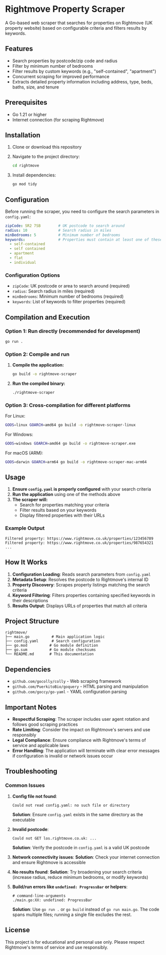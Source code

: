 # Rightmove Property Scraper

A Go-based web scraper that searches for properties on Rightmove (UK property website) based on configurable criteria and filters results by keywords.

## Features

- Search properties by postcode/zip code and radius
- Filter by minimum number of bedrooms
- Filter results by custom keywords (e.g., "self-contained", "apartment")
- Concurrent scraping for improved performance
- Extracts detailed property information including address, type, beds, baths, size, and tenure

## Prerequisites

- Go 1.21 or higher
- Internet connection (for scraping Rightmove)

## Installation

1. Clone or download this repository
2. Navigate to the project directory:
   ```bash
   cd rightmove
   ```

3. Install dependencies:
   ```bash
   go mod tidy
   ```

## Configuration

Before running the scraper, you need to configure the search parameters in `config.yaml`:

```yaml
zipCode: SR2 7SB        # UK postcode to search around
radius: 10              # Search radius in miles
minBedrooms: 5          # Minimum number of bedrooms
keywords:               # Properties must contain at least one of these keywords
  - self-contained
  - self contained
  - apartment
  - flat
  - individual
```

### Configuration Options

- `zipCode`: UK postcode or area to search around (required)
- `radius`: Search radius in miles (required)
- `minBedrooms`: Minimum number of bedrooms (required)
- `keywords`: List of keywords to filter properties (required)

## Compilation and Execution

### Option 1: Run directly (recommended for development)

```bash
go run .
```

### Option 2: Compile and run

1. **Compile the application:**
   ```bash
   go build -o rightmove-scraper
   ```

2. **Run the compiled binary:**
   ```bash
   ./rightmove-scraper
   ```

### Option 3: Cross-compilation for different platforms

For Linux:
```bash
GOOS=linux GOARCH=amd64 go build -o rightmove-scraper-linux
```

For Windows:
```bash
GOOS=windows GOARCH=amd64 go build -o rightmove-scraper.exe
```

For macOS (ARM):
```bash
GOOS=darwin GOARCH=arm64 go build -o rightmove-scraper-mac-arm64
```

## Usage

1. **Ensure `config.yaml` is properly configured** with your search criteria
2. **Run the application** using one of the methods above
3. **The scraper will:**
   - Search for properties matching your criteria
   - Filter results based on your keywords
   - Display filtered properties with their URLs

### Example Output

```
Filtered property: https://www.rightmove.co.uk/properties/123456789
Filtered property: https://www.rightmove.co.uk/properties/987654321
...
```

## How It Works

1. **Configuration Loading**: Reads search parameters from `config.yaml`
2. **Metadata Setup**: Resolves the postcode to Rightmove's internal ID
3. **Property Discovery**: Scrapes property listings matching the search criteria
4. **Keyword Filtering**: Filters properties containing specified keywords in their descriptions
5. **Results Output**: Displays URLs of properties that match all criteria

## Project Structure

```
rightmove/
├── main.go          # Main application logic
├── config.yaml      # Search configuration
├── go.mod          # Go module definition
├── go.sum          # Go module checksums
└── README.md       # This documentation
```

## Dependencies

- `github.com/gocolly/colly` - Web scraping framework
- `github.com/PuerkitoBio/goquery` - HTML parsing and manipulation
- `github.com/goccy/go-yaml` - YAML configuration parsing

## Important Notes

- **Respectful Scraping**: The scraper includes user agent rotation and follows good scraping practices
- **Rate Limiting**: Consider the impact on Rightmove's servers and use responsibly
- **Legal Compliance**: Ensure compliance with Rightmove's terms of service and applicable laws
- **Error Handling**: The application will terminate with clear error messages if configuration is invalid or network issues occur

## Troubleshooting

### Common Issues

1. **Config file not found**:
   ```
   Could not read config.yaml: no such file or directory
   ```
   **Solution**: Ensure `config.yaml` exists in the same directory as the executable

2. **Invalid postcode**:
   ```
   Could not GET los.rightmove.co.uk: ...
   ```
   **Solution**: Verify the postcode in `config.yaml` is a valid UK postcode

3. **Network connectivity issues**:
   **Solution**: Check your internet connection and ensure Rightmove is accessible

4. **No results found**:
   **Solution**: Try broadening your search criteria (increase radius, reduce minimum bedrooms, or modify keywords)

5. **Build/run errors like `undefined: ProgressBar` or helpers**:
   ```
   # command-line-arguments
   ./main.go:XX: undefined: ProgressBar
   ```
   **Solution**: Use `go run .` or `go build` instead of `go run main.go`. The code spans multiple files; running a single file excludes the rest.

## License

This project is for educational and personal use only. Please respect Rightmove's terms of service and use responsibly.
